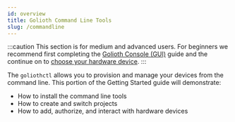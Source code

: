 ```yaml
---
id: overview
title: Golioth Command Line Tools
slug: /commandline
---
```


:::caution
This section is for medium and advanced users. For beginners we recommend first completing the [Golioth Console (GUI)](../2-console/1-overview.md) guide and the continue on to [choose your hardware device](../2-console/5-choose-device.md).
:::

The `goliothctl` allows you to provision and manage your devices from the command line. This portion of the Getting Started guide will demonstrate:

* How to install the command line tools
* How to create and switch projects
* How to add, authorize, and interact with hardware devices
